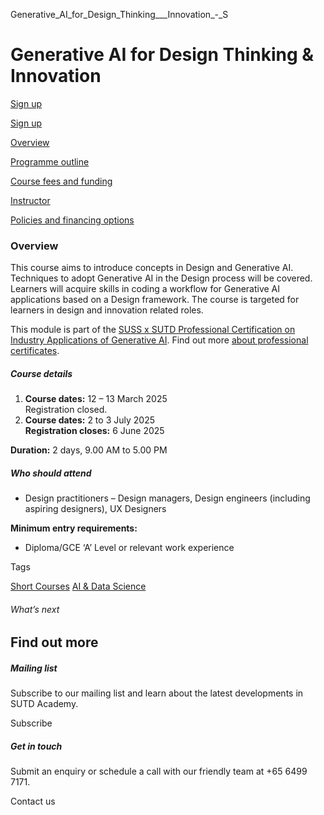 Generative_AI_for_Design_Thinking___Innovation_-_S



Generative AI for Design Thinking & Innovation
==============================================

[Sign up](/admissions/academy/short-courses/short-courses-registration/?coursename=generative-ai-for-design&coursedate=20250702)

[Sign up](/admissions/academy/short-courses/short-courses-registration/?coursename=generative-ai-for-design&coursedate=20250702)

[Overview](/course/generative-ai-for-design/#tabs)

[Programme outline](/course/generative-ai-for-design/programme-outline/#tabs)

[Course fees and funding](/course/generative-ai-for-design/course-fees-and-funding/#tabs)

[Instructor](/course/generative-ai-for-design/instructor/#tabs)

[Policies and financing options](/course/generative-ai-for-design/policies-and-financing-options/#tabs)

### Overview

This course aims to introduce concepts in Design and Generative AI. Techniques to adopt Generative AI in the Design process will be covered. Learners will acquire skills in coding a workflow for Generative AI applications based on a Design framework. The course is targeted for learners in design and innovation related roles.

This module is part of the [SUSS x SUTD Professional Certification on Industry Applications of Generative AI](https://www.suss.edu.sg/courses/types/certificate/suss-sutd-professional-certification-on-industry-applications-of-generative-ai). Find out more [about professional certificates](/admissions/academy/professional-certificate/).

##### **Course details**

1. **Course dates:** 12 – 13 March 2025  
   Registration closed.
2. **Course dates:** 2 to 3 July 2025  
   **Registration closes:** 6 June 2025

**Duration:** 2 days, 9.00 AM to 5.00 PM

##### **Who should attend**

* Design practitioners – Design managers, Design engineers (including aspiring designers), UX Designers

**Minimum entry requirements:**

* Diploma/GCE ‘A’ Level or relevant work experience

Tags

[Short Courses](/admissions/academy/courses-and-modules/?academy-type-course=780)
[AI & Data Science](/admissions/academy/courses-and-modules/?discipline=782)

###### What’s next

Find out more
-------------

##### Mailing list

Subscribe to our mailing list and learn about the latest developments in SUTD Academy.

Subscribe

##### Get in touch

Submit an enquiry or schedule a call with our friendly team at +65 6499 7171.

Contact us

